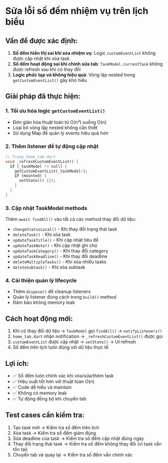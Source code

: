# Sửa lỗi số đếm nhiệm vụ trên lịch biểu

## Vấn đề được xác định:
1. **Số đếm hiển thị sai khi xóa nhiệm vụ**: Logic `customEventList` không được cập nhật khi xóa task
2. **Số đếm hoạt động sai khi chỉnh sửa tab**: `TaskModel.currentTask` không được refresh sau khi có thay đổi
3. **Logic phức tạp và không hiệu quả**: Vòng lặp nested trong `getCustomEventList()` gây khó hiểu

## Giải pháp đã thực hiện:

### 1. Tối ưu hóa logic `getCustomEventList()`
- Đơn giản hóa thuật toán từ O(n²) xuống O(n)
- Loại bỏ vòng lặp nested không cần thiết
- Sử dụng Map để quản lý events hiệu quả hơn

### 2. Thêm listener để tự động cập nhật
```dart
// Trong home_tab.dart
void _refreshCustomEventList() {
  if (_taskModel != null) {
    getCustomEventList(_taskModel!);
    if (mounted) {
      setState(() {});
    }
  }
}
```

### 3. Cập nhật TaskModel methods
Thêm `await findAll()` vào tất cả các method thay đổi dữ liệu:
- `changeStatusLocal()` - Khi thay đổi trạng thái task
- `deleteTask()` - Khi xóa task
- `updateTaskTitle()` - Khi cập nhật tiêu đề
- `updateTaskNote()` - Khi cập nhật ghi chú
- `updateTaskCategory()` - Khi thay đổi category
- `updateTaskDeadline()` - Khi thay đổi deadline
- `deleteMultipleTasks()` - Khi xóa nhiều tasks
- `deleteSubtask()` - Khi xóa subtask

### 4. Cải thiện quản lý lifecycle
- Thêm `dispose()` để cleanup listeners
- Quản lý listener đúng cách trong `build()` method
- Đảm bảo không memory leak

## Cách hoạt động mới:
1. Khi có thay đổi dữ liệu → `TaskModel` gọi `findAll()` → `notifyListeners()`
2. `home_tab.dart` nhận notification → `_refreshCustomEventList()` được gọi
3. `customEventList` được cập nhật → `setState()` → UI refresh
4. Số đếm trên lịch luôn đúng với dữ liệu thực tế

## Lợi ích:
- ✅ Số đếm luôn chính xác khi xóa/sửa/thêm task
- ✅ Hiệu suất tốt hơn với thuật toán O(n)
- ✅ Code dễ hiểu và maintain
- ✅ Không có memory leak
- ✅ Tự động đồng bộ khi chuyển tab

## Test cases cần kiểm tra:
1. Tạo task mới → Kiểm tra số đếm trên lịch
2. Xóa task → Kiểm tra số đếm giảm đúng
3. Sửa deadline của task → Kiểm tra số đếm cập nhật đúng ngày
4. Thay đổi trạng thái task → Kiểm tra số đếm không thay đổi (vì task vẫn tồn tại)
5. Chuyển tab và quay lại → Kiểm tra số đếm vẫn chính xác
